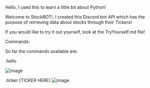 Hello, I used this to learn a little bit about Python!

Welcome to StockBOT!, I created this Discord bot API which has the purpose of retrieving data about stocks through their Tickers!

If you would like to try it out yourself, look at the TryYourself.md file!


Commands:

So far the commands available are: 

.hello

![image](https://github.com/user-attachments/assets/4a759706-6af9-4a3c-8f94-48b6008a4259)


.ticker [TICKER HERE]
![image](https://github.com/user-attachments/assets/d860b364-7012-47ee-8684-4d1ca63fc40f)

